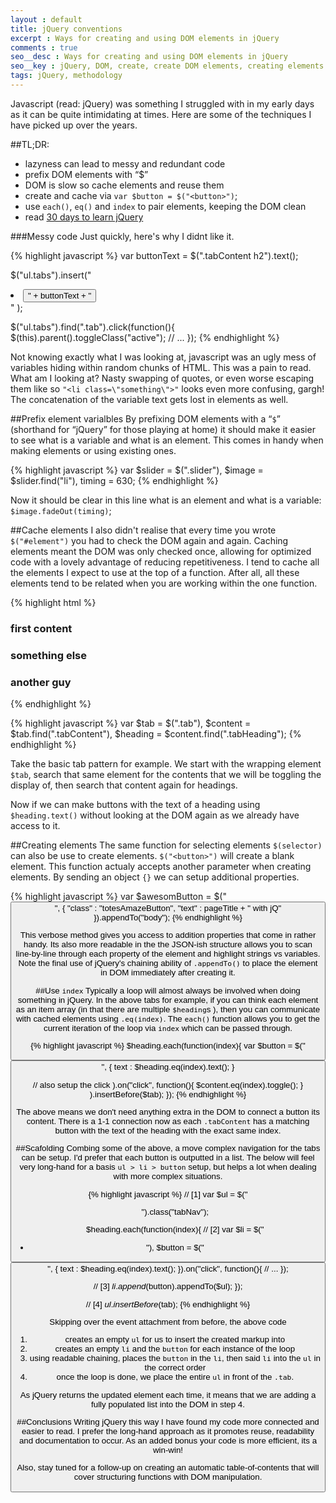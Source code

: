 ```yaml
---
layout : default
title: jQuery conventions
excerpt : Ways for creating and using DOM elements in jQuery
comments : true
seo__desc : Ways for creating and using DOM elements in jQuery
seo__key : jQuery, DOM, create, create DOM elements, creating elements in jQuery, working with the DOM
tags: jQuery, methodology
---
```

Javascript (read: jQuery) was something I struggled with in my early days as it can be quite intimidating at times. Here are some of the techniques I have picked up over the years.
<!-- /intro -->

##TL;DR:

- lazyness can lead to messy and redundant code
- prefix DOM elements with <q>$</q>
- DOM is slow so cache elements and reuse them
- create and cache via `var $button = $("<button>")`;
- use `each()`, `eq()` and `index` to pair elements, keeping the DOM clean
- read [30 days to learn jQuery](https://tutsplus.com/course/30-days-to-learn-jquery/)


###Messy code
Just quickly, here's why I didnt like it. 

{% highlight javascript %}
var buttonText = $(".tabContent h2").text();

$("ul.tabs").insert("<li><button class='tab'>" + buttonText + "</button></li>" );

$("ul.tabs").find(".tab").click(function(){
  $(this).parent().toggleClass("active");
  // ...
});
{% endhighlight %}

Not knowing exactly what I was looking at, javascript was an ugly mess of variables hiding within random chunks of HTML. This was a pain to read. What am I looking at? Nasty swapping of quotes, or even worse escaping them like so `"<li class=\"something\">"` looks even more confusing, gargh! The concatenation of the variable text gets lost in elements as well.

##Prefix element varialbles
By prefixing DOM elements with a <q><code>$</code></q> (shorthand for <q>jQuery</q> for those playing at home) it should make it easier to see what is a variable and what is an element. This comes in handy when making elements or using existing ones.

{% highlight javascript %}
var $slider = $(".slider"),
  $image = $slider.find("li"),
  timing = 630;
{% endhighlight %}

Now it should be clear in this line what is an element and what is a variable: `$image.fadeOut(timing)`;

##Cache elements
I also didn't realise that every time you wrote `$("#element")` you had to check the DOM again and again. Caching elements meant the DOM was only checked once, allowing for optimized code with a lovely advantage of reducing repetitiveness. I tend to cache all the elements I expect to use at the top of a function. After all, all these elements tend to be related when you are working within the one function.

{% highlight html %}
<div class="tab">
  <div class="tabContent">
    <h3 class="tabHeading">first content</h3>
    <!--  -->
  </div>
  <div class="tabContent">
    <h3 class="tabHeading">something else</h3>
    <!--  -->
  </div>
  <div class="tabContent">
    <h3 class="tabHeading">another guy</h3>
    <!--  -->
  </div>
</div>
{% endhighlight %}

{% highlight javascript %}
var $tab = $(".tab"),
  $content = $tab.find(".tabContent"),
  $heading = $content.find(".tabHeading");
{% endhighlight %}

Take the basic tab pattern for example. We start with the wrapping element `$tab`, search that same element for the contents that we will be toggling the display of, then search that content again for headings. 

Now if we can make buttons with the text of a heading using `$heading.text()` without looking at the DOM again as we already have access to it. 

##Creating elements
The same function for selecting elements `$(selector)` can also be use to create elements. `$("<button>")` will create a blank element. This function actualy accepts another parameter when creating elements. By sending an object `{}` we can setup additional properties.

{% highlight javascript %}
var $awesomButton = $("<button>", {
  "class" : "totesAmazeButton",
  "text" : pageTitle + " with jQ"
}).appendTo("body");
{% endhighlight %}

This verbose method gives you access to addition properties that come in rather handy. Its also more readable in the the JSON-ish structure allows you to scan line-by-line through each property of the element and highlight strings vs variables. Note the final use of jQuery's chaining ability of `.appendTo()` to place the element in DOM immediately after creating it.

##Use `index`
Typically a loop will almost always be involved when doing something in jQuery. In the above tabs for example, if you can think each element as an item array (in that there are multiple `$heading`s ), then you can communicate with cached elements using `.eq(index)`. The `each()` function allows you to get the current iteration of the loop via `index` which can be passed through.

{% highlight javascript %}
$heading.each(function(index){
  var $button = $("<button>", {
    text : $heading.eq(index).text();
    }

  // also setup the click
  ).on("click", function(){
    $content.eq(index).toggle();
    }
  ).insertBefore($tab);
});
{% endhighlight %}

The above means we don't need anything extra in the DOM to connect a button its content. There is a 1-1 connection now as each `.tabContent` has a matching button with the text of the heading with the exact same index. 

##Scafolding
Combing some of the above, a move complex navigation for the tabs can be setup. I'd prefer that each button is outputted in a list. The below will feel very long-hand for a basis `ul > li > button` setup, but helps a lot when dealing with more complex situations.

{% highlight javascript %}
// [1]
var $ul = $("<ul>").class("tabNav");

$heading.each(function(index){
  // [2]
  var $li = $("<li>"),
    $button = $("<button>", {
      text : $heading.eq(index).text();
    }).on("click", function(){
      // ...
    });
  
  // [3]
  $li.append($button).appendTo($ul);
});

// [4]
$ul.insertBefore($tab);
{% endhighlight %}

Skipping over the event attachment from before, the above code

1. creates an empty `ul` for us to insert the created markup into
1. creates an empty `li` and the `button` for each instance of the loop
1. using readable chaining, places the `button` in the `li`, then said `li` into the `ul` in the correct order
1. once the loop is done, we place the entire `ul` in front of the `.tab`.

As jQuery returns the updated element each time, it means that we are adding a fully populated list into the DOM in step 4.

##Conclusions
Writing jQuery this way I have found my code more connected and easier to read. I prefer the long-hand approach as it promotes reuse, readability and documentation to occur. As an added bonus your code is more efficient, its a win-win! 

Also, stay tuned for a follow-up on creating an automatic table-of-contents that will cover structuring functions with DOM manipulation.
